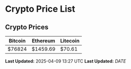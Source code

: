 # Crypto Price List

## Crypto Prices
| Bitcoin | Ethereum | Litecoin |
| ------- | -------- | -------- |
| $76824 | $1459.69 | $70.61 |
**Last Updated:** 2025-04-09 13:27 UTC
**Last Updated:** $DATE$
